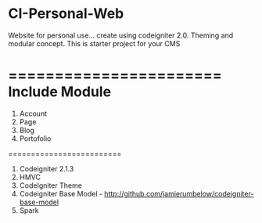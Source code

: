 CI-Personal-Web
===============

Website for personal use... create using codeigniter 2.0.
Theming and modular concept. 
This is starter project for your CMS
 
=======================
Include Module
=======================
1. Account
2. Page
3. Blog
4. Portofolio

=========================
1. Codeigniter 2.1.3
2. HMVC
3. CodeIgniter Theme
4. Codeigniter Base Model - http://github.com/jamierumbelow/codeigniter-base-model
5. Spark
